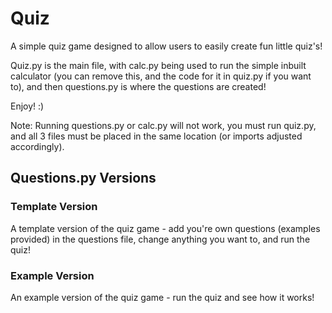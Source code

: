 # Quiz 
A simple quiz game designed to allow users to easily create fun little quiz's!

Quiz.py is the main file, with calc.py being used to run the simple inbuilt calculator (you can remove this, and the code for it in quiz.py if you want to), and then questions.py is where the questions are created!

Enjoy! :)

Note: Running questions.py or calc.py will not work, you must run quiz.py, and all 3 files must be placed in the same location (or imports adjusted accordingly).

## Questions.py Versions
### Template Version
A template version of the quiz game - add you're own questions (examples provided) in the questions file, change anything you want to, and run the quiz!
### Example Version
An example version of the quiz game - run the quiz and see how it works!
